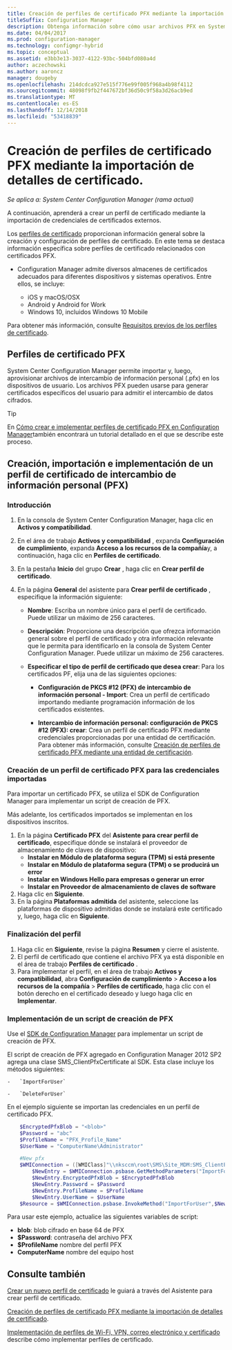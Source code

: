 ```yaml
---
title: Creación de perfiles de certificado PFX mediante la importación de detalles de certificado
titleSuffix: Configuration Manager
description: Obtenga información sobre cómo usar archivos PFX en System Center Configuration Manager para generar certificados específicos del usuario que admiten el intercambio de datos cifrados.
ms.date: 04/04/2017
ms.prod: configuration-manager
ms.technology: configmgr-hybrid
ms.topic: conceptual
ms.assetid: e3bb3e13-3037-4122-93bc-504bfd080a4d
author: aczechowski
ms.author: aaroncz
manager: dougeby
ms.openlocfilehash: 214dcdca927e515f776e99f005f968a4b98f4112
ms.sourcegitcommit: 48098f9fb2f447672bf36d50c9f58a3d26acb9ed
ms.translationtype: MT
ms.contentlocale: es-ES
ms.lasthandoff: 12/14/2018
ms.locfileid: "53418839"
---
```

# <a name="how-to-create-pfx-certificate-profiles-by-importing-certificate-details"></a>Creación de perfiles de certificado PFX mediante la importación de detalles de certificado.

*Se aplica a: System Center Configuration Manager (rama actual)*


A continuación, aprenderá a crear un perfil de certificado mediante la importación de credenciales de certificados externos.  

Los [perfiles de certificado](../../protect/deploy-use/introduction-to-certificate-profiles.md) proporcionan información general sobre la creación y configuración de perfiles de certificado. En este tema se destaca información específica sobre perfiles de certificado relacionados con certificados PFX.

- Configuration Manager admite diversos almacenes de certificados adecuados para diferentes dispositivos y sistemas operativos.  Entre ellos, se incluye:

  -   iOS y macOS/OSX
  -   Android y Android for Work
  -   Windows 10, incluidos Windows 10 Mobile

Para obtener más información, consulte [Requisitos previos de los perfiles de certificado](../../protect/plan-design/prerequisites-for-certificate-profiles.md).

## <a name="pfx-certificate-profiles"></a>Perfiles de certificado PFX
System Center Configuration Manager permite importar y, luego, aprovisionar archivos de intercambio de información personal (.pfx) en los dispositivos de usuario. Los archivos PFX pueden usarse para generar certificados específicos del usuario para admitir el intercambio de datos cifrados.

> [!TIP]  
>  En [Cómo crear e implementar perfiles de certificado PFX en Configuration Manager](http://blogs.technet.com/b/karanrustagi/archive/2015/09/01/how-to-create-and-deploy-pfx-certificate-profiles-in-configuration-manager.aspx)también encontrará un tutorial detallado en el que se describe este proceso.  

## <a name="create-import-and-deploy-a-personal-information-exchange-pfx-certificate-profile"></a>Creación, importación e implementación de un perfil de certificado de intercambio de información personal (PFX)  

### <a name="get-started"></a>Introducción

1.  En la consola de System Center Configuration Manager, haga clic en **Activos y compatibilidad**.  
2.  En el área de trabajo **Activos y compatibilidad** , expanda **Configuración de cumplimiento**, expanda **Acceso a los recursos de la compañía**y, a continuación, haga clic en **Perfiles de certificado**.  

3.  En la pestaña **Inicio** del grupo **Crear** , haga clic en **Crear perfil de certificado**.

4.  En la página **General** del asistente para **Crear perfil de certificado** , especifique la información siguiente:  

    -   **Nombre**: Escriba un nombre único para el perfil de certificado. Puede utilizar un máximo de 256 caracteres.  

    -   **Descripción**: Proporcione una descripción que ofrezca información general sobre el perfil de certificado y otra información relevante que le permita para identificarlo en la consola de System Center Configuration Manager. Puede utilizar un máximo de 256 caracteres.  

    -   **Especificar el tipo de perfil de certificado que desea crear**: Para los certificados PF, elija una de las siguientes opciones:  

        -   **Configuración de PKCS #12 (PFX) de intercambio de información personal - Import**: Crea un perfil de certificado importando mediante programación información de los certificados existentes.  

        -   **Intercambio de información personal: configuración de PKCS #12 (PFX): crear**: Crea un perfil de certificado PFX mediante credenciales proporcionadas por una entidad de certificación.  Para obtener más información, consulte [Creación de perfiles de certificado PFX mediante una entidad de certificación](../../mdm/deploy-use/create-pfx-certificate-profiles.md).


### <a name="create-a-pfx-certificate-profile-for-the-imported-credentials"></a>Creación de un perfil de certificado PFX para las credenciales importadas

Para importar un certificado PFX, se utiliza el SDK de Configuration Manager para implementar un script de creación de PFX. 

Más adelante, los certificados importados se implementan en los dispositivos inscritos.

1. En la página **Certificado PFX** del **Asistente para crear perfil de certificado**, especifique dónde se instalará el proveedor de almacenamiento de claves de dispositivo:
    -   **Instalar en Módulo de plataforma segura (TPM) si está presente**  
    -   **Instalar en Módulo de plataforma segura (TPM) o se producirá un error** 
    -   **Instalar en Windows Hello para empresas o generar un error** 
    -   **Instalar en Proveedor de almacenamiento de claves de software** 
2. Haga clic en **Siguiente**. 
3. En la página **Plataformas admitida** del asistente, seleccione las plataformas de dispositivo admitidas donde se instalará este certificado y, luego, haga clic en **Siguiente**.

### <a name="finish-the-profile"></a>Finalización del perfil

1.  Haga clic en **Siguiente**, revise la página **Resumen** y cierre el asistente.  
2.  El perfil de certificado que contiene el archivo PFX ya está disponible en el área de trabajo **Perfiles de certificado** . 
3.  Para implementar el perfil, en el área de trabajo **Activos y compatibilidad**, abra **Configuración de cumplimiento** > **Acceso a los recursos de la compañía** > **Perfiles de certificado**, haga clic con el botón derecho en el certificado deseado y luego haga clic en **Implementar**. 

### <a name="deploy-a-create-pfx-script"></a>Implementación de un script de creación de PFX

Use el [SDK de Configuration Manager](http://go.microsoft.com/fwlink/?LinkId=613525) para implementar un script de creación de PFX. 

El script de creación de PFX agregado en Configuration Manager 2012 SP2 agrega una clase SMS_ClientPfxCertificate al SDK. Esta clase incluye los métodos siguientes:  

    -   `ImportForUser`  

    -   `DeleteForUser`  

En el ejemplo siguiente se importan las credenciales en un perfil de certificado PFX.

``` powershell
    $EncryptedPfxBlob = "<blob>"  
    $Password = "abc"  
    $ProfileName = "PFX_Profile_Name"  
    $UserName = "ComputerName\Administrator"  

    #New pfx  
    $WMIConnection = ([WMIClass]"\\nksccm\root\SMS\Site_MDM:SMS_ClientPfxCertificate")  
        $NewEntry = $WMIConnection.psbase.GetMethodParameters("ImportForUser")  
        $NewEntry.EncryptedPfxBlob = $EncryptedPfxBlob  
        $NewEntry.Password = $Password  
        $NewEntry.ProfileName = $ProfileName  
        $NewEntry.UserName = $UserName  
    $Resource = $WMIConnection.psbase.InvokeMethod("ImportForUser",$NewEntry,$null)  
```  

Para usar este ejemplo, actualice las siguientes variables de script:  

   -   **blob**\: blob cifrado en base 64 de PFX  
   -   **$Password**: contraseña del archivo PFX  
   -   **$ProfileName** nombre del perfil PFX  
   -   **ComputerName** nombre del equipo host   

## <a name="see-also"></a>Consulte también
[Crear un nuevo perfil de certificado](../../protect/deploy-use/create-certificate-profiles.md) le guiará a través del Asistente para crear perfil de certificado.

[Creación de perfiles de certificado PFX mediante la importación de detalles de certificado](../../mdm/deploy-use/create-pfx-certificate-profiles.md).

[Implementación de perfiles de Wi-Fi, VPN, correo electrónico y certificado](../../protect/deploy-use/deploy-wifi-vpn-email-cert-profiles.md) describe cómo implementar perfiles de certificado.